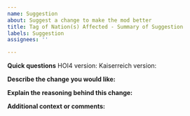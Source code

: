 ```yaml
---
name: Suggestion
about: Suggest a change to make the mod better
title: Tag of Nation(s) Affected - Summary of Suggestion
labels: Suggestion
assignees: ''

---
```


**Quick questions**
HOI4 version:
Kaiserreich version:

**Describe the change you would like:**


**Explain the reasoning behind this change:**


**Additional context or comments:**
